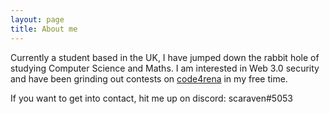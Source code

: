 ```yaml
---
layout: page
title: About me
---
```


Currently a student based in the UK, I have jumped down the rabbit hole of studying Computer Science and Maths. I am interested in Web 3.0 security and have been grinding out contests on [code4rena](https://code4rena.com/) in my free time.

If you want to get into contact, hit me up on discord: scaraven#5053
